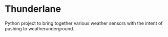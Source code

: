 # Thunderlane
Python project to bring together various weather sensors with the intent of pushing to weatherunderground.
